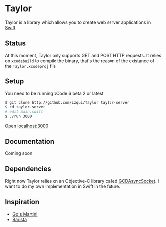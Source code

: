 Taylor
======

Taylor is a library which allows you to create web server applications in [Swift](https://developer.apple.com/swift/)

## Status

At this moment, Taylor only supports GET and POST HTTP requests.
It relies on `xcodebuild` to compile the binary, that's the reason of the existance of the `Taylor.xcodeproj` file

## Setup

You need to be running xCode 6 beta 2 or latest
```.sh
$ git clone http://github.com/izqui/Taylor taylor-server
$ cd taylor-server
# edit main.swift
$ ./run 3000
```

Open [localhost:3000](http://localhost:3000)

## Documentation

Coming soon

## Dependencies

Right now Taylor relies on an Objective-C library called [GCDAsyncSocket](https://github.com/robbiehanson/CocoaAsyncSocket/). I want to do my own implementation in Swift in the future.

## Inspiration

* [Go's Martini](https://github.com/go-martini/martini)
* [Barista](https://github.com/SteveStreza/barista)

